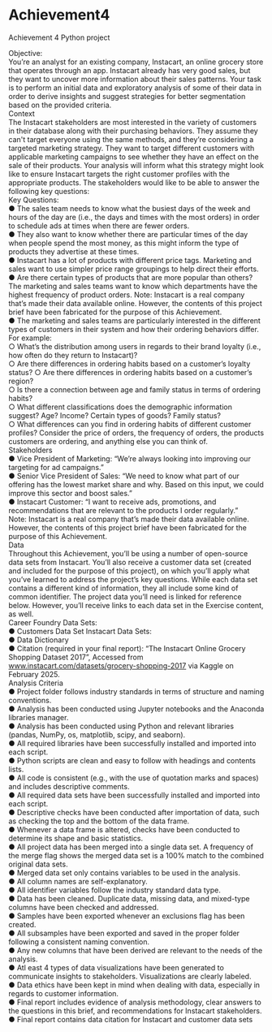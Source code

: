 # Achievement4
Achievement 4 Python project
<p>Objective: <br>
You’re an analyst for an existing company, Instacart, an online grocery store that operates through an app. Instacart already has very good sales, but they want to uncover more information about their sales patterns. Your task is to perform an initial data and exploratory analysis of some of their data in order to derive insights and suggest strategies for better segmentation based on the provided criteria. <br>
Context <br>
The Instacart stakeholders are most interested in the variety of customers in their database along with their purchasing behaviors. They assume they can&#39;t target everyone using the same methods, and they’re considering a targeted marketing strategy. They want to target different customers with applicable marketing campaigns to see whether they have an effect on the sale of their products. Your analysis will inform what this strategy might look like to ensure Instacart targets the right customer profiles with the appropriate products. The stakeholders would like to be able to answer the following key questions: <br>
Key Questions: <br> ● The sales team needs to know what the busiest days of the week and hours of the day are (i.e., the days and times with the most orders) in order to schedule ads at times when there are fewer orders. <br>● They also want to know whether there are particular times of the day when people spend the most money, as this might inform the type of products they advertise at these times. <br>● Instacart has a lot of products with different price tags. Marketing and sales want to use simpler price range groupings to help direct their efforts.<br> ● Are there certain types of products that are more popular than others? The marketing and sales teams want to know which departments have the highest frequency of product orders. Note: Instacart is a real company that’s made their data available online. However, the contents of this project brief have been fabricated for the purpose of this Achievement. <br> ● The marketing and sales teams are particularly interested in the different types of customers in their system and how their ordering behaviors differ. For example: <br>○ What’s the distribution among users in regards to their brand loyalty (i.e., how often do they return to Instacart)? <br>○ Are there differences in ordering habits based on a customer’s loyalty status? ○ Are there differences in ordering habits based on a customer’s region? <br>○ Is there a connection between age and family status in terms of ordering habits? <br>○ What different classifications does the demographic information suggest? Age? Income? Certain types of goods? Family status? <br>○ What differences can you find in ordering habits of different customer profiles? Consider the price of orders, the frequency of orders, the products customers are ordering, and anything else you can think of. <br>Stakeholders<br> ● Vice President of Marketing: “We’re always looking into improving our targeting for ad campaigns.” <br>● Senior Vice President of Sales: “We need to know what part of our offering has the lowest market share and why. Based on this input, we could improve this sector and boost sales.” <br>● Instacart Customer: “I want to receive ads, promotions, and recommendations that are relevant to the products I order regularly.” <br>
Note: Instacart is a real company that’s made their data available online. However, the contents of this project brief have been fabricated for the purpose of this Achievement.  <br>Data <br>Throughout this Achievement, you’ll be using a number of open-source data sets from Instacart. You’ll also receive a customer data set (created and included for the purpose of this project), on which you’ll apply what you’ve learned to address the project’s key questions. While each data set contains a different kind of information, they all include some kind of common identifier. The project data you’ll need is linked for reference below. However, you’ll receive links to each data set in the Exercise content, as well. <br>Career Foundry Data Sets: <br>● Customers Data Set Instacart Data Sets: <br>● Data Dictionary <br>● Citation (required in your final report): “The Instacart Online Grocery Shopping Dataset 2017”, Accessed from <a href="http://www.instacart.com/datasets/grocery-shopping-2017">www.instacart.com/datasets/grocery-shopping-2017</a> via Kaggle on February 2025.<br>
Analysis Criteria <br>● Project folder follows industry standards in terms of structure and naming conventions. <br>● Analysis has been conducted using Jupyter notebooks and the Anaconda libraries manager. <br>● Analysis has been conducted using Python and relevant libraries (pandas, NumPy, os, matplotlib, scipy, and seaborn). <br>● All required libraries have been successfully installed and imported into each script. <br>● Python scripts are clean and easy to follow with headings and contents lists. <br>● All code is consistent (e.g., with the use of quotation marks and spaces) and includes descriptive comments. <br>● All required data sets have been successfully installed and imported into each script. <br>● Descriptive checks have been conducted after importation of data, such as checking the top and the bottom of the data frame. <br>● Whenever a data frame is altered, checks have been conducted to determine its shape and basic statistics. <br>● All project data has been merged into a single data set. A frequency of the merge flag shows the merged data set is a 100% match to the combined original data sets. <br>● Merged data set only contains variables to be used in the analysis.<br> ● All column names are self-explanatory. <br>● All identifier variables follow the industry standard data type. <br>● Data has been cleaned. Duplicate data, missing data, and mixed-type columns have been checked and addressed. <br>● Samples have been exported whenever an exclusions flag has been created. <br>● All subsamples have been exported and saved in the proper folder following a consistent naming convention. <br>● Any new columns that have been derived are relevant to the needs of the analysis. <br>● Atl east 4 types of data visualizations have been generated to communicate insights to stakeholders. Visualizations are clearly labeled. <br>● Data ethics have been kept in mind when dealing with data, especially in regards to customer information. <br>● Final report includes evidence of analysis methodology, clear answers to the questions in this brief, and recommendations for Instacart stakeholders. <br>● Final report contains data citation for Instacart and customer data sets</p>
